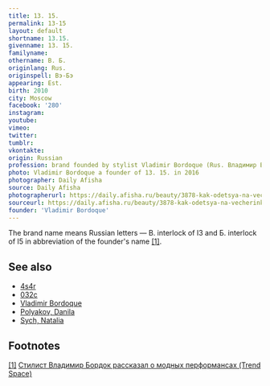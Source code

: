```yaml
---
title: 13. 15.
permalink: 13-15
layout: default
shortname: 13.15.
givenname: 13. 15.
familyname:
othername: В. Б.
originlang: Rus.
originspell: Вэ-Бэ
appearing: Est.
birth: 2010
city: Moscow
facebook: '280'
instagram:
youtube:
vimeo:
twitter:
tumblr:
vkontakte:
origin: Russian
profession: brand founded by stylist Vladimir Bordoque (Rus. Владимир Бордок, also Вова Бордо)
photo: Vladimir Bordoque a founder of 13. 15. in 2016
photographer: Daily Afisha
source: Daily Afisha
photographerurl: https://daily.afisha.ru/beauty/3878-kak-odetsya-na-vecherinku-delovuyu-vstrechu-i-domashniy-prazdnik-za-10-000-rubley/
sourceurl: https://daily.afisha.ru/beauty/3878-kak-odetsya-na-vecherinku-delovuyu-vstrechu-i-domashniy-prazdnik-za-10-000-rubley/
founder: 'Vladimir Bordoque'
---
```


The brand name means Russian letters — В. interlock of I3 and Б. interlock of I5 in abbreviation of the founder's name <span id="a1">[\[1\]](#f1)</span>.

## See also

+ [4s4r](4s4r)
+ [032c](032c)
+ [Vladimir Bordoque](bordoque-vladimir)
+ [Polyakov, Danila](polyakov-danila)
+ [Sych, Natalia](sych-natalia)

## Footnotes

[[1]](#a1) <span id="f1"></span> [Стилист Владимир Бордок рассказал о модных перформансах (Trend Space)](http://www.trendspace.ru/moda/bordok/)

